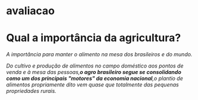 # avaliacao
<h1>Qual a importância da agricultura?</h1>
 <p><em>A importância  para manter o alimento na mesa dos brasileiros e do mundo.<em></p>
 <p>Do cultivo e produção de alimentos no campo doméstico aos pontos de venda e à mesa das pessoas,<strong>o agro brasileiro segue se consolidando como um dos principais "motores" da economia nacional</strong>,o plantio de alimentos propriamente dito vem quase que totalmente das pequenas propriedades rurais.</p>